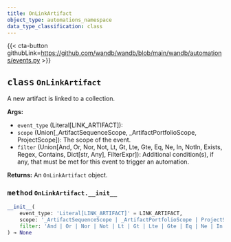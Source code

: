 ```yaml
---
title: OnLinkArtifact
object_type: automations_namespace
data_type_classification: class
---
```


{{< cta-button githubLink=https://github.com/wandb/wandb/blob/main/wandb/automations/events.py >}}



## <kbd>class</kbd> `OnLinkArtifact`
A new artifact is linked to a collection.


**Args:**
 
 - `event_type` (Literal[LINK_ARTIFACT]): 
 - `scope` (Union[_ArtifactSequenceScope, _ArtifactPortfolioScope, ProjectScope]): The scope of the event.
 - `filter` (Union[And, Or, Nor, Not, Lt, Gt, Lte, Gte, Eq, Ne, In, NotIn, Exists, Regex, Contains, Dict[str, Any], FilterExpr]): Additional condition(s), if any, that must be met for this event to trigger an automation.

**Returns:**
 An `OnLinkArtifact` object.

### <kbd>method</kbd> `OnLinkArtifact.__init__`

```python
__init__(
    event_type: 'Literal[LINK_ARTIFACT]' = LINK_ARTIFACT,
    scope: '_ArtifactSequenceScope | _ArtifactPortfolioScope | ProjectScope',
    filter: 'And | Or | Nor | Not | Lt | Gt | Lte | Gte | Eq | Ne | In | NotIn | Exists | Regex | Contains | dict[str, Any] | FilterExpr' = And([])
) → None
```
